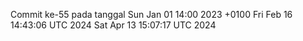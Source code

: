 Commit ke-55 pada tanggal Sun Jan 01 14:00 2023 +0100
Fri Feb 16 14:43:06 UTC 2024
Sat Apr 13 15:07:17 UTC 2024
